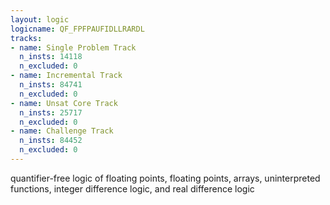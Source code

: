 ```yaml
---
layout: logic
logicname: QF_FPFPAUFIDLLRARDL
tracks:
- name: Single Problem Track
  n_insts: 14118
  n_excluded: 0
- name: Incremental Track
  n_insts: 84741
  n_excluded: 0
- name: Unsat Core Track
  n_insts: 25717
  n_excluded: 0
- name: Challenge Track
  n_insts: 84452
  n_excluded: 0
---
```

quantifier-free logic of floating points, floating points, arrays, uninterpreted functions, integer difference logic, and real difference logic
